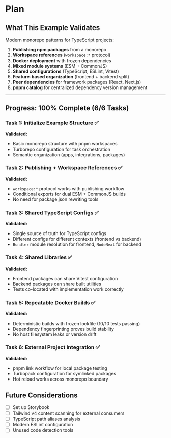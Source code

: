 # Plan

## What This Example Validates

Modern monorepo patterns for TypeScript projects:

1. **Publishing npm packages** from a monorepo
2. **Workspace references** (`workspace:*` protocol)
3. **Docker deployment** with frozen dependencies
4. **Mixed module systems** (ESM + CommonJS)
5. **Shared configurations** (TypeScript, ESLint, Vitest)
6. **Feature-based organization** (frontend + backend split)
7. **Peer dependencies** for framework packages (React, Next.js)
8. **pnpm catalog** for centralized dependency version management

---

## Progress: 100% Complete (6/6 Tasks)

### Task 1: Initialize Example Structure ✅

**Validated:**
- Basic monorepo structure with pnpm workspaces
- Turborepo configuration for task orchestration
- Semantic organization (apps, integrations, packages)

### Task 2: Publishing + Workspace References ✅

**Validated:**
- `workspace:*` protocol works with publishing workflow
- Conditional exports for dual ESM + CommonJS builds
- No need for package.json rewriting tools

### Task 3: Shared TypeScript Configs ✅

**Validated:**
- Single source of truth for TypeScript configs
- Different configs for different contexts (frontend vs backend)
- `Bundler` module resolution for frontend, `NodeNext` for backend

### Task 4: Shared Libraries ✅

**Validated:**
- Frontend packages can share Vitest configuration
- Backend packages can share built utilities
- Tests co-located with implementation work correctly

### Task 5: Repeatable Docker Builds ✅

**Validated:**
- Deterministic builds with frozen lockfile (10/10 tests passing)
- Dependency fingerprinting proves build stability
- No host filesystem leaks or version drift

### Task 6: External Project Integration ✅

**Validated:**
- pnpm link workflow for local package testing
- Turbopack configuration for symlinked packages
- Hot reload works across monorepo boundary



## Future Considerations

- [ ] Set up Storybook
- [ ] Tailwind v4 content scanning for external consumers
- [ ] TypeScript path aliases analysis
- [ ] Modern ESLint configuration
- [ ] Unused code detection tools
